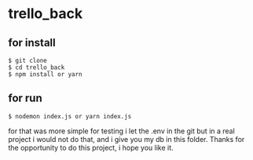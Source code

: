 # trello_back

## for install

```
$ git clone
$ cd trello_back
$ npm install or yarn 
```

## for run

```
$ nodemon index.js or yarn index.js
```

 for that was more simple for testing i let the .env in the git but in a real project i would not do that, and i give you my db in this folder. Thanks for the opportunity to do this project, i hope you like it.
